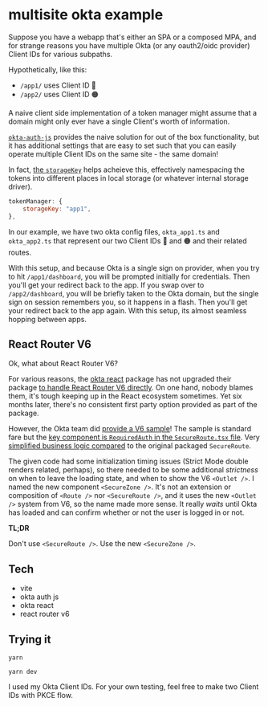 # multisite okta example

Suppose you have a webapp that's either an SPA or a composed MPA, and for strange reasons you have multiple Okta (or any oauth2/oidc provider) Client IDs for various subpaths.

Hypothetically, like this:

* `/app1/` uses Client ID 🔵
* `/app2/` uses Client ID 🟠

A naive client side implementation of a token manager might assume that a domain might only ever have a single Client's worth of information.

[`okta-auth-js`](https://github.com/okta/okta-auth-js) provides the naive solution for out of the box functionality, but it has additional settings that are easy to set such that you can easily operate multiple Client IDs on the same site - the same domain!

In fact, [the `storageKey`](https://github.com/okta/okta-auth-js#storagekey) helps acheieve this, effectively namespacing the tokens into different places in local storage (or whatever internal storage driver).

```js
tokenManager: {
    storageKey: "app1",
},
```

In our example, we have two okta config files, `okta_app1.ts` and `okta_app2.ts` that represent our two Client IDs 🔵 and 🟠 and their related routes.

With this setup, and because Okta is a single sign on provider, when you try to hit `/app1/dashboard`, you will be prompted initially for credentials. Then you'll get your redirect back to the app. If you swap over to `/app2/dashboard`, you will be briefly taken to the Okta domain, but the single sign on session remembers you, so it happens in a flash. Then you'll get your redirect back to the app again. With this setup, its almost seamless hopping between apps.

## React Router V6

Ok, what about React Router V6?

For various reasons, the [okta react](https://github.com/okta/okta-react/issues?q=react+router+v6+) package has not upgraded their package [to handle React Router V6 directly](https://remix.run/blog/react-router-v6). On one hand, nobody blames them, it's tough keeping up in the React ecosystem sometimes. Yet six months later, there's no consistent first party option provided as part of the package.

However, the Okta team did [provide a V6 sample](https://github.com/okta/okta-react/tree/master/samples/routing/react-router-dom-v6)! The sample is standard fare but the [key component is `RequiredAuth` in the `SecureRoute.tsx` file](https://github.com/okta/okta-react/blob/master/samples/routing/react-router-dom-v6/src/components/SecureRoute.tsx). Very [simplified business logic compared](https://github.com/okta/okta-react/blob/master/src/SecureRoute.tsx) to the original packaged `SecureRoute`.

The given code had some initialization timing issues (Strict Mode double renders related, perhaps), so there needed to be some additional _strictness_ on when to leave the loading state, and when to show the V6 `<Outlet />`. I named the new component `<SecureZone />`. It's not an extension or composition of `<Route />` nor `<SecureRoute />`, and it uses the new `<Outlet />` system from V6, so the name made more sense. It really _waits_ until Okta has loaded and can confirm whether or not the user is logged in or not. 

**TL;DR**

Don't use `<SecureRoute />`. Use the new `<SecureZone />`.

## Tech

* vite
* okta auth js
* okta react
* react router v6

## Trying it

```
yarn

yarn dev
```

I used my Okta Client IDs. For your own testing, feel free to make two Client IDs with PKCE flow.